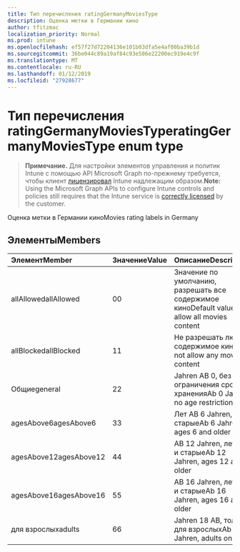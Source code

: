 ```yaml
---
title: Тип перечисления ratingGermanyMoviesType
description: Оценка метки в Германии кино
author: tfitzmac
localization_priority: Normal
ms.prod: intune
ms.openlocfilehash: ef57f27d72204136e101b03dfa5e4af00ba39b1d
ms.sourcegitcommit: 36be044c89a19af84c93e586e22200ec919e4c9f
ms.translationtype: MT
ms.contentlocale: ru-RU
ms.lasthandoff: 01/12/2019
ms.locfileid: "27928677"
---
```

# <a name="ratinggermanymoviestype-enum-type"></a><span data-ttu-id="089d0-103">Тип перечисления ratingGermanyMoviesType</span><span class="sxs-lookup"><span data-stu-id="089d0-103">ratingGermanyMoviesType enum type</span></span>

> <span data-ttu-id="089d0-104">**Примечание.** Для настройки элементов управления и политик Intune с помощью API Microsoft Graph по-прежнему требуется, чтобы клиент [лицензировал](https://go.microsoft.com/fwlink/?linkid=839381) Intune надлежащим образом.</span><span class="sxs-lookup"><span data-stu-id="089d0-104">**Note:** Using the Microsoft Graph APIs to configure Intune controls and policies still requires that the Intune service is [correctly licensed](https://go.microsoft.com/fwlink/?linkid=839381) by the customer.</span></span>

<span data-ttu-id="089d0-105">Оценка метки в Германии кино</span><span class="sxs-lookup"><span data-stu-id="089d0-105">Movies rating labels in Germany</span></span>
## <a name="members"></a><span data-ttu-id="089d0-106">Элементы</span><span class="sxs-lookup"><span data-stu-id="089d0-106">Members</span></span>
|<span data-ttu-id="089d0-107">Элемент</span><span class="sxs-lookup"><span data-stu-id="089d0-107">Member</span></span>|<span data-ttu-id="089d0-108">Значение</span><span class="sxs-lookup"><span data-stu-id="089d0-108">Value</span></span>|<span data-ttu-id="089d0-109">Описание</span><span class="sxs-lookup"><span data-stu-id="089d0-109">Description</span></span>|
|:---|:---|:---|
|<span data-ttu-id="089d0-110">allAllowed</span><span class="sxs-lookup"><span data-stu-id="089d0-110">allAllowed</span></span>|<span data-ttu-id="089d0-111">0</span><span class="sxs-lookup"><span data-stu-id="089d0-111">0</span></span>|<span data-ttu-id="089d0-112">Значение по умолчанию, разрешать все содержимое кино</span><span class="sxs-lookup"><span data-stu-id="089d0-112">Default value, allow all movies content</span></span>|
|<span data-ttu-id="089d0-113">allBlocked</span><span class="sxs-lookup"><span data-stu-id="089d0-113">allBlocked</span></span>|<span data-ttu-id="089d0-114">1</span><span class="sxs-lookup"><span data-stu-id="089d0-114">1</span></span>|<span data-ttu-id="089d0-115">Не разрешать любое содержимое кино</span><span class="sxs-lookup"><span data-stu-id="089d0-115">Do not allow any movies content</span></span>|
|<span data-ttu-id="089d0-116">Общие</span><span class="sxs-lookup"><span data-stu-id="089d0-116">general</span></span>|<span data-ttu-id="089d0-117">2</span><span class="sxs-lookup"><span data-stu-id="089d0-117">2</span></span>|<span data-ttu-id="089d0-118">Jahren AB 0, без ограничения срока хранения</span><span class="sxs-lookup"><span data-stu-id="089d0-118">Ab 0 Jahren, no age restrictions</span></span>|
|<span data-ttu-id="089d0-119">agesAbove6</span><span class="sxs-lookup"><span data-stu-id="089d0-119">agesAbove6</span></span>|<span data-ttu-id="089d0-120">3</span><span class="sxs-lookup"><span data-stu-id="089d0-120">3</span></span>|<span data-ttu-id="089d0-121">Лет AB 6 Jahren, 6 и старые</span><span class="sxs-lookup"><span data-stu-id="089d0-121">Ab 6 Jahren, ages 6 and older</span></span>|
|<span data-ttu-id="089d0-122">agesAbove12</span><span class="sxs-lookup"><span data-stu-id="089d0-122">agesAbove12</span></span>|<span data-ttu-id="089d0-123">4</span><span class="sxs-lookup"><span data-stu-id="089d0-123">4</span></span>|<span data-ttu-id="089d0-124">AB 12 Jahren, лет 12 и старые</span><span class="sxs-lookup"><span data-stu-id="089d0-124">Ab 12 Jahren, ages 12 and older</span></span>|
|<span data-ttu-id="089d0-125">agesAbove16</span><span class="sxs-lookup"><span data-stu-id="089d0-125">agesAbove16</span></span>|<span data-ttu-id="089d0-126">5</span><span class="sxs-lookup"><span data-stu-id="089d0-126">5</span></span>|<span data-ttu-id="089d0-127">AB 16 Jahren, лет 16 и старые</span><span class="sxs-lookup"><span data-stu-id="089d0-127">Ab 16 Jahren, ages 16 and older</span></span>|
|<span data-ttu-id="089d0-128">для взрослых</span><span class="sxs-lookup"><span data-stu-id="089d0-128">adults</span></span>|<span data-ttu-id="089d0-129">6</span><span class="sxs-lookup"><span data-stu-id="089d0-129">6</span></span>|<span data-ttu-id="089d0-130">Jahren 18 AB, только для взрослых</span><span class="sxs-lookup"><span data-stu-id="089d0-130">Ab 18 Jahren, adults only</span></span>|



